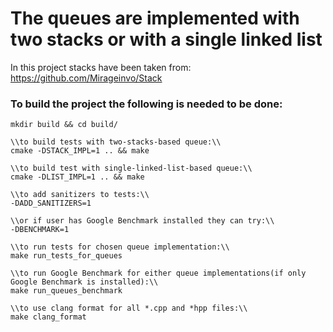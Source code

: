 # The queues are implemented with two stacks or with a single linked list

In this project stacks have been taken from: https://github.com/Mirageinvo/Stack

### To build the project the following is needed to be done:

```
mkdir build && cd build/

\\to build tests with two-stacks-based queue:\\
cmake -DSTACK_IMPL=1 .. && make

\\to build test with single-linked-list-based queue:\\
cmake -DLIST_IMPL=1 .. && make

\\to add sanitizers to tests:\\
-DADD_SANITIZERS=1

\\or if user has Google Benchmark installed they can try:\\
-DBENCHMARK=1

\\to run tests for chosen queue implementation:\\
make run_tests_for_queues

\\to run Google Benchmark for either queue implementations(if only Google Benchmark is installed):\\
make run_queues_benchmark

\\to use clang format for all *.cpp and *hpp files:\\
make clang_format
```